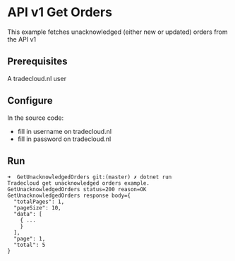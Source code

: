 # API v1 Get Orders

This example fetches unacknowledged (either new or updated) orders from the API v1

## Prerequisites

A tradecloud.nl user

## Configure

In the source code:
- fill in username on tradecloud.nl
- fill in password on tradecloud.nl

## Run
```
➜  GetUnacknowledgedOrders git:(master) ✗ dotnet run
Tradecloud get unacknowledged orders example.
GetUnacknowledgedOrders status=200 reason=OK
GetUnacknowledgedOrders response body={
  "totalPages": 1,
  "pageSize": 10,
  "data": [
    { ...
    }
  ],
  "page": 1,
  "total": 5
}
```